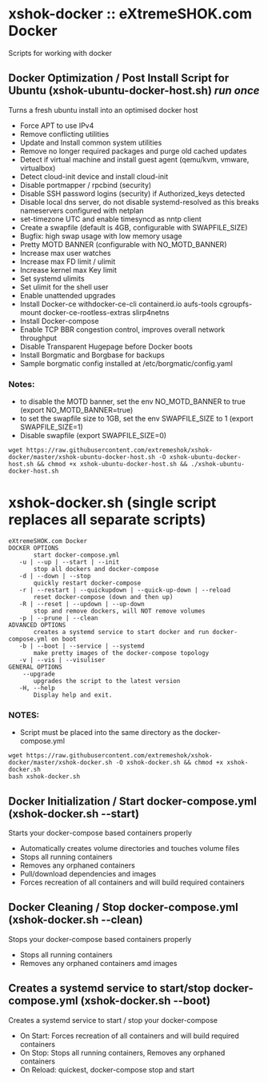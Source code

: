 # xshok-docker :: eXtremeSHOK.com Docker

Scripts for working with docker

## Docker Optimization / Post Install Script for Ubuntu (xshok-ubuntu-docker-host.sh) *run once*
Turns a fresh ubuntu install into an optimised docker host
* Force APT to use IPv4
* Remove conflicting utilities
* Update and Install common system utilities
* Remove no longer required packages and purge old cached updates
* Detect if virtual machine and install guest agent (qemu/kvm, vmware, virtualbox)
* Detect cloud-init device and install cloud-init
* Disable portmapper / rpcbind (security)
* Disable SSH password logins (security) if Authorized_keys detected
* Disable local dns server, do not disable systemd-resolved as this breaks nameservers configured with netplan
* set-timezone UTC and enable timesyncd as nntp client
* Create a swapfile (default is 4GB, configurable with SWAPFILE_SIZE)
* Bugfix: high swap usage with low memory usage
* Pretty MOTD BANNER (configurable with NO_MOTD_BANNER)
* Increase max user watches
* Increase max FD limit / ulimit
* Increase kernel max Key limit
* Set systemd ulimits
* Set ulimit for the shell user
* Enable unattended upgrades
* Install Docker-ce withdocker-ce-cli containerd.io aufs-tools cgroupfs-mount docker-ce-rootless-extras slirp4netns
* Install Docker-compose
* Enable TCP BBR congestion control, improves overall network throughput
* Disable Transparent Hugepage before Docker boots
* Install Borgmatic and Borgbase for backups
* Sample borgmatic config installed at /etc/borgmatic/config.yaml

### Notes:
* to disable the MOTD banner, set the env NO_MOTD_BANNER to true (export NO_MOTD_BANNER=true)
* to set the swapfile size to 1GB, set the env SWAPFILE_SIZE to 1 (export SWAPFILE_SIZE=1)
* Disable swapfile (export SWAPFILE_SIZE=0)
```
wget https://raw.githubusercontent.com/extremeshok/xshok-docker/master/xshok-ubuntu-docker-host.sh -O xshok-ubuntu-docker-host.sh && chmod +x xshok-ubuntu-docker-host.sh && ./xshok-ubuntu-docker-host.sh
```

# xshok-docker.sh  (single script replaces all separate scripts)
```
eXtremeSHOK.com Docker
DOCKER OPTIONS
       start docker-compose.yml
   -u | --up | --start | --init
       stop all dockers and docker-compose
   -d | --down | --stop
       quickly restart docker-compose
   -r | --restart | --quickupdown | --quick-up-down | --reload
       reset docker-compose (down and then up)
   -R | --reset | --updown | --up-down
       stop and remove dockers, will NOT remove volumes
   -p | --prune | --clean
ADVANCED OPTIONS
       creates a systemd service to start docker and run docker-compose.yml on boot
   -b | --boot | --service | --systemd
       make pretty images of the docker-compose topology
   -v | --vis | --visuliser
GENERAL OPTIONS
    --upgrade
       upgrades the script to the latest version
   -H, --help
       Display help and exit.
```
### NOTES:
*  Script must be placed into the same directory as the docker-compose.yml
```
wget https://raw.githubusercontent.com/extremeshok/xshok-docker/master/xshok-docker.sh -O xshok-docker.sh && chmod +x xshok-docker.sh
bash xshok-docker.sh
```
## Docker Initialization / Start docker-compose.yml (xshok-docker.sh --start)
Starts your docker-compose based containers properly
* Automatically creates volume directories and touches volume files
* Stops all running containers
* Removes any orphaned containers
* Pull/download dependencies and images
* Forces recreation of all containers and will build required containers

## Docker Cleaning / Stop docker-compose.yml (xshok-docker.sh --clean)
Stops your docker-compose based containers properly
* Stops all running containers
* Removes any orphaned containers amd images

## Creates a systemd service to start/stop docker-compose.yml  (xshok-docker.sh --boot)
Creates a systemd service to start / stop your docker-compose
* On Start: Forces recreation of all containers and will build required containers
* On Stop: Stops all running containers, Removes any orphaned containers
* On Reload: quickest, docker-compose stop and start
